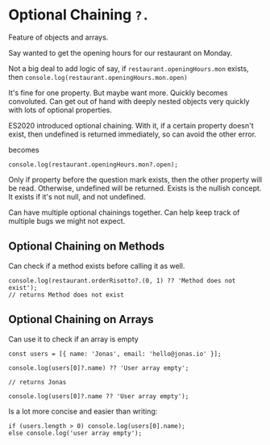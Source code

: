 # Optional Chaining `?.`

Feature of objects and arrays.

Say wanted to get the opening hours for our restaurant on Monday.

Not a big deal to add logic of say, if `restaurant.openingHours.mon` exists, then `console.log(restaurant.openingHours.mon.open)`

It's fine for one property. But maybe want more. Quickly becomes convoluted. Can get out of hand with deeply nested objects very quickly with lots of optional properties.

ES2020 introduced optional chaining. With it, if a certain property doesn't exist, then undefined is returned immediately, so can avoid the other error.

becomes

`console.log(restaurant.openingHours.mon?.open);`

Only if property before the question mark exists, then the other property will be read. Otherwise, undefined will be returned. Exists is the nullish concept. It exists if it's not null, and not undefined.

Can have multiple optional chainings together.
Can help keep track of multiple bugs we might not expect.

## Optional Chaining on Methods

Can check if a method exists before calling it as well.

```
console.log(restaurant.orderRisotto?.(0, 1) ?? 'Method does not exist');
// returns Method does not exist
```

## Optional Chaining on Arrays

Can use it to check if an array is empty

```
const users = [{ name: 'Jonas', email: 'hello@jonas.io' }];

console.log(users[0]?.name) ?? 'User array empty';

// returns Jonas
```

```
console.log(users[0]?.name ?? 'User array empty');
```

Is a lot more concise and easier than writing:

```
if (users.length > 0) console.log(users[0].name);
else console.log('user array empty');
```
